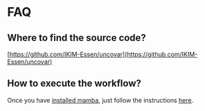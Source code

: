 # FAQ

## Where to find the source code?

[https://github.com/IKIM-Essen/uncovar](https://github.com/IKIM-Essen/uncovar)


## How to execute the workflow?

Once you have [installed mamba](https://mamba.readthedocs.io/en/latest/installation/micromamba-installation.html), just follow the instructions 
[here](https://snakemake.github.io/snakemake-workflow-catalog?usage=IKIM-Essen/uncovar).
